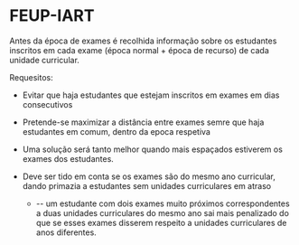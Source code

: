 # FEUP-IART

Antes da época de exames é recolhida informação sobre os estudantes inscritos em cada exame (época normal + época de recurso) de cada unidade curricular.

Requesitos:

 * Evitar que haja estudantes que estejam inscritos em exames em dias consecutivos

 * Pretende-se maximizar a distância entre exames semre que haja estudantes em comum, dentro da epoca respetiva

 * Uma solução será tanto melhor quando mais espaçados estiverem os exames dos estudantes.

 * Deve ser tido em conta se os exames são do mesmo ano curricular, dando primazia a estudantes sem unidades curriculares em atraso
      * -- um estudante com dois exames muito próximos correspondentes a duas unidades curriculares do mesmo ano sai mais penalizado do que se esses exames disserem respeito a unidades curriculares de anos diferentes.
